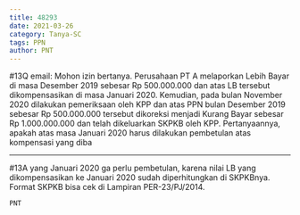 ```yaml
---
title: 48293
date: 2021-03-26
category: Tanya-SC
tags: PPN
author: PNT
---
```


#13Q email: Mohon izin bertanya. Perusahaan PT A melaporkan Lebih Bayar di masa Desember 2019 sebesar Rp 500.000.000 dan atas LB tersebut dikompensasikan di masa Januari 2020. Kemudian, pada bulan November 2020 dilakukan pemeriksaan oleh KPP dan atas PPN bulan Desember 2019 sebesar Rp 500.000.000 tersebut dikoreksi menjadi Kurang Bayar sebesar Rp 1.000.000.000 dan telah dikeluarkan SKPKB oleh KPP. Pertanyaannya, apakah atas masa Januari 2020 harus dilakukan pembetulan atas kompensasi yang diba

---

#13A yang Januari 2020 ga perlu pembetulan, karena nilai LB yang dikompensasikan ke Januari 2020 sudah diperhitungkan di SKPKBnya. Format SKPKB bisa cek di Lampiran PER-23/PJ/2014.

`PNT`
